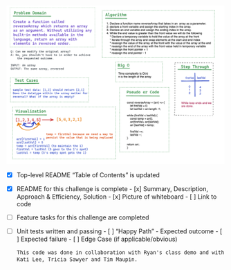 

![Class 01 Code Challenge](img/Class-01-WhiteBoard.png)


 - [x] Top-level README “Table of Contents” is updated
 - [x] README for this challenge is complete
       - [x] Summary, Description, Approach & Efficiency, Solution
       - [x] Picture of whiteboard
       - [ ] Link to code
 - [ ] Feature tasks for this challenge are completed
 - [ ] Unit tests written and passing
       - [ ] “Happy Path” - Expected outcome
       - [ ] Expected failure
       - [ ] Edge Case (if applicable/obvious)

       This code was done in collaboration with Ryan's class demo and with Kati Lee, Tricia Sawyer and Tim Maupin.
